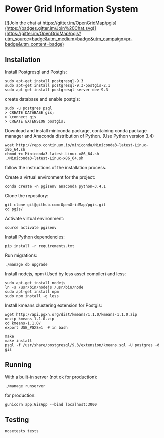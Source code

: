 Power Grid Information System
=========================

[![Join the chat at https://gitter.im/OpenGridMap/pgis](https://badges.gitter.im/Join%20Chat.svg)](https://gitter.im/OpenGridMap/pgis?utm_source=badge&utm_medium=badge&utm_campaign=pr-badge&utm_content=badge)

## Installation

Install Postgresql and Postgis:

```
sudo apt-get install postgresql-9.3
sudo apt-get install postgresql-9.3-postgis-2.1
sudo apt-get install postgresql-server-dev-9.3
```

create database and enable postgis:

```
sudo -u postgres psql
> CREATE DATABASE gis;
> \connect gis
> CREATE EXTENSION postgis;
```

Download and install miniconda package, containing conda package manager and Anaconda distribution of Python. (Use Python version 3.4)

```
wget http://repo.continuum.io/miniconda/Miniconda3-latest-Linux-x86_64.sh
chmod +x Miniconda3-latest-Linux-x86_64.sh
./Miniconda3-latest-Linux-x86_64.sh 
```
follow the instructions of the installation process.

Create a virtual environment for the project:

```
conda create -n pgisenv anaconda python=3.4.1
```

Clone the repository:

```
git clone git@github.com:OpenGridMap/pgis.git
cd pgis/
```

Activate virtual environment:

```
source activate pgisenv
```

Install Python dependencies:

```
pip install -r requirements.txt
```

Run migrations:

```
./manage db upgrade
```

Install nodejs, npm (Used by less asset compiler) and less:

```
sudo apt-get install nodejs
ln -s /usr/bin/nodejs /usr/bin/node
sudo apt-get install npm
sudo npm install -g less
```

Install kmeans clustering extension for Postgis:

```
wget http://api.pgxn.org/dist/kmeans/1.1.0/kmeans-1.1.0.zip
unzip kmeans-1.1.0.zip
cd kmeans-1.1.0/
export USE_PGXS=1  # in bash

make
make install
psql -f /usr/share/postgresql/9.3/extension/kmeans.sql -U postgres -d gis
```

## Running

With a built-in server (not ok for production):

```
./manage runserver
```

for production:

```
gunicorn app:GisApp --bind localhost:3000
```

## Testing

```
nosetests tests
```
